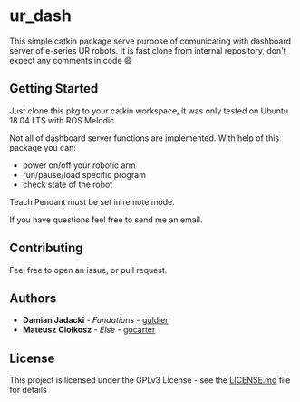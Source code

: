 # ur_dash

This simple catkin package serve purpose of comunicating with dashboard server of e-series UR robots.
It is fast clone from internal repository, don't expect any comments in code :smile:

## Getting Started

Just clone this pkg to your catkin workspace, it was only tested on Ubuntu 18.04 LTS with ROS Melodic.

Not all of dashboard server functions are implemented.
With help of this package you can:

* power on/off your robotic arm
* run/pause/load specific program
* check state of the robot

Teach Pendant must be set in remote mode.

If you have questions feel free to send me an email.

## Contributing

Feel free to open an issue, or pull request.

## Authors

* **Damian Jadacki** - *Fundations* - [guldier](https://github.com/guldier)
* **Mateusz Ciołkosz** - *Else* - [gocarter](https://github.com/gocarter)

## License

This project is licensed under the GPLv3 License - see the [LICENSE.md](LICENSE.md) file for details
